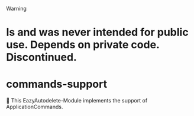 > [!WARNING]  
> # Is and was never intended for public use. Depends on private code. Discontinued.

# commands-support
💾 This EazyAutodelete-Module implements the support of ApplicationCommands.
